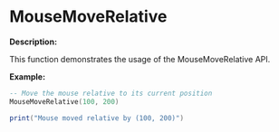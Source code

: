 # MouseMoveRelative

**Description:**

This function demonstrates the usage of the MouseMoveRelative API.

**Example:**

```lua
-- Move the mouse relative to its current position
MouseMoveRelative(100, 200)

print("Mouse moved relative by (100, 200)")
```
